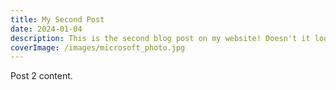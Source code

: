 ```yaml
---
title: My Second Post
date: 2024-01-04
description: This is the second blog post on my website! Doesn't it look amazing? I just love seeing blog posts that have been showcased like this. Lorem Ipsum jfhbwdejibfeiwrjfbwrkfgrbwoerfbwerioufbwieob.
coverImage: /images/microsoft_photo.jpg
---
```

Post 2 content.